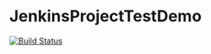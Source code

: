 # JenkinsProjectTestDemo

[![Build Status](http://35.154.8.13:8080/buildStatus/icon?job=Demo+GitHub+Project)](http://35.154.8.13:8080/job/Demo%20GitHub%20Project/)
